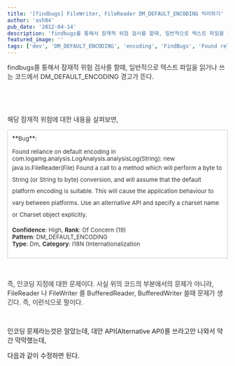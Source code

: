 ```yaml
---
title: '[findbugs] FileWriter, FileReader DM_DEFAULT_ENCODING 처리하기'
author: 'ash84'
pub_date: '2012-04-14'
description: 'findbugs를 통해서 잠재적 위험 검사를 할때, 일반적으로 텍스트 파일을 읽거나 쓰는 코드에서 DM_DEFAULT_ENCODING 경고가 뜬다.'
featured_image: ''
tags: ['dev', 'DM_DEFAULT_ENCODING', 'encoding', 'FindBugs', 'Found reliance on default encoding', '정적분석툴']
---
```



<span style="color: rgb(51, 51, 51); "><span style="font-size: 11pt; ">findbugs를 통해서 잠재적 위험 검사를 할때, 일반적으로 텍스트 파일을 읽거나 쓰는 코드에서 DM_DEFAULT_ENCODING 경고가 뜬다. </span></span>

<span style="color: rgb(51, 51, 51); "><span style="font-size: 11pt; ">  
</span></span>

<script src="https://gist.github.com/3372046.js"></script>

 

<span style="color: rgb(51, 51, 51); font-size: 11pt; ">해당 잠재적 위험에 대한 내용을 살펴보면,</span>

<span style="color: rgb(51, 51, 51); font-size: 11pt; ">  
</span>

<div class="txc-textbox" style="border-top-style: solid; border-right-style: solid; border-bottom-style: solid; border-left-style: solid; border-top-width: 1px; border-right-width: 1px; border-bottom-width: 1px; border-left-width: 1px; border-top-color: rgb(203, 203, 203); border-right-color: rgb(203, 203, 203); border-bottom-color: rgb(203, 203, 203); border-left-color: rgb(203, 203, 203); background-color: rgb(255, 255, 255); padding-top: 10px; padding-right: 10px; padding-bottom: 10px; padding-left: 10px; ">**<span style="color: rgb(51, 51, 51); "><span style="font-size: 10pt; ">Bug</span></span>**<span style="color: rgb(51, 51, 51); font-size: 10pt; ">: </span>

<span style="color: rgb(51, 51, 51); font-size: 10pt; ">Found reliance on default encoding </span><span style="color: rgb(51, 51, 51); font-size: 10pt; ">in com.logamg.analysis.LogAnalysis.analysisLog(String): new java.io.FileReader(File) </span><span style="color: rgb(51, 51, 51); font-size: 10pt; line-height: 2; ">Found a call to a method which will perform a byte to String (or String to byte) conversion, and will assume that the default platform encoding is suitable. This will cause the application behaviour to vary between platforms. Use an alternative API and specify a charset name or Charset object explicitly.</span>

<span style="color: rgb(51, 51, 51); font-size: 11pt; ">  
</span>

**<span style="color: rgb(51, 51, 51); font-size: 10pt; ">Confidence</span>**<span style="color: rgb(51, 51, 51); font-size: 10pt; ">: High,</span><span style="color: rgb(51, 51, 51); font-size: 10pt; "> </span>**<span style="color: rgb(51, 51, 51); font-size: 10pt; ">Rank</span>**<span style="color: rgb(51, 51, 51); font-size: 10pt; ">: Of Concern (19)</span>  
**<span style="color: rgb(51, 51, 51); font-size: 10pt; ">Pattern</span>**<span style="color: rgb(51, 51, 51); font-size: 10pt; ">: DM_DEFAULT_ENCODING</span><span style="color: rgb(51, 51, 51); font-size: 10pt; "> </span>  
**<span style="color: rgb(51, 51, 51); font-size: 10pt; ">Type</span>**<span style="color: rgb(51, 51, 51); font-size: 10pt; ">: Dm,</span><span style="color: rgb(51, 51, 51); font-size: 10pt; "> </span>**<span style="color: rgb(51, 51, 51); font-size: 10pt; ">Category</span>**<span style="color: rgb(51, 51, 51); "><span style="font-size: 10pt; ">: I18N (Internationalization</span></span>

</div><span style="color: rgb(51, 51, 51); "><span style="font-size: 11pt; ">  
</span></span>

<span style="font-size: 15px;"> </span>

<span style="color: rgb(51, 51, 51); font-size: 11pt; ">즉, 인코딩 지정에 대한 문제이다. 사실 위의 코드의 부분에서의 문제가 아니라, FileReader 나 FileWriter 를 BufferedReader, BufferedWriter 쓸때 문제가 생긴다. 즉, 이런식으로 말이다. </span>

 

<script src="https://gist.github.com/3372052.js"></script>

<span style="color: rgb(51, 51, 51); font-size: 11pt; ">  
</span>

<span style="font-size: 11pt; ">인코딩 문제라는것은 알았는데, 대안 API(Alternative API)를 쓰라고만 나와서 약간 막막했는데, </span>

<span style="font-size: 11pt; ">다음과 같이 수정하면 된다. </span>

<span style="font-size: 15px; line-height: 22px;">  
</span>

<span style="font-size: 15px; line-height: 22px;">  
</span>

<script src="https://gist.github.com/3372056.js?file=gistfile1.java"></script>



